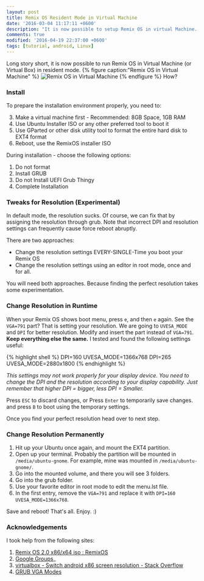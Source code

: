 ```yaml
---
layout: post
title: Remix OS Resident Mode in Virtual Machine
date: '2016-03-04 11:17:11 +0600'
description: "It is now possible to setup Remix OS in virtual Machine. Yes, in resident mode, which was not possible earlier. And this article will guide you step by step to achieve just that."
comments: true
modified: '2016-04-19 22:37:00 +0600'
tags: [tutorial, android, Linux]
---
```

Long story short, it is now possible to run Remix OS in Virtual Machine (or Virtual Box) in resident mode.
{% figure caption:"Remix OS in Virtual Machine" %}
![Remix OS in Virtual Machine](https://farm2.staticflickr.com/1481/25837025506_8cc2d7d6e8_b.jpg)
{% endfigure %}
How?
<!-- more -->

### Install
To prepare the installation environment properly, you need to:

3. Make a virtual machine first - Recommended: 8GB Space, 1GB RAM
2. Use Ubuntu Installer ISO or any other preferred tool to boot it
3. Use GParted or other disk utility tool to format the entire hard disk to EXT4 format
4. Reboot, use the RemixOS installer ISO

During installation - choose the following options:

1. Do not format
1. Install GRUB
1. Do not Install UEFI Grub Thingy
6. Complete Installation

### Tweaks for Resolution (Experimental)
In default mode, the resolution sucks. Of course, we can fix that by assigning the resolution through grub. Note that incorrect DPI and resolution settings can frequently cause force reboot abruptly.

There are two approaches:

- Change the resolution settings EVERY-SINGLE-Time you boot your Remix OS
- Change the resolution settings using an editor in root mode, once and for all.

You will need both approaches. Because finding the perfect resolution takes some experimentation.

### Change Resolution in Runtime
When your Remix OS shows boot menu, press `e`, and then `e` again. See the `VGA=791` part? That is setting your resolution. We are going to `UVESA_MODE` and `DPI` for better resolution. Modify and insert the part instead of `VGA=791`. **Keep everything else the same.** I tested and found the following settings useful:

{% highlight shell %}
DPI=160 UVESA_MODE=1366x768
DPI=265 UVESA_MODE=2880x1800
{% endhighlight %}

*This settings may not work properly for your display device. You need to change the DPI and the resolution according to your display capability. Just remember that higher DPI = bigger, less DPI = Smaller.*

Press `ESC` to discard changes, or Press `Enter` to temporarily save changes.  and press `B` to boot using the temporary settings.

Once you find your perfect resolution head over to next step.

### Change Resolution Permanently
1. Hit up your Ubuntu once again, and mount the EXT4 partition.
2. Open up your terminal. Probably the partition will be mounted in `/media/ubuntu-gnome`. For example, mine was mounted in `/media/ubuntu-gnome/`.
3. Go into the mounted volume, and there you will see 3 folders.
4. Go into the grub folder.
5. Use your favorite editor in root mode to edit the menu.lst file.
6. In the first entry, remove the `VGA=791` and replace it with  `DPI=160 UVESA_MODE=1366x768`.

Save and reboot!
That's all. Enjoy. :)

### Acknowledgements
I took help from the following sites:

1. [Remix OS 2.0 x86/x64 iso : RemixOS](https://www.reddit.com/r/RemixOS/comments/406982/remix_os_20_x86x64_iso/)
2. [Google Groups](https://groups.google.com/forum/#!topic/remix-os-for-pc/NB6GJdAHUsA)_
3. [virtualbox - Switch android x86 screen resolution - Stack Overflow](http://stackoverflow.com/questions/6202342/switch-android-x86-screen-resolution/8273560#8273560)
4. [GRUB VGA Modes](http://pierre.baudu.in/other/grub.vga.modes.html)
